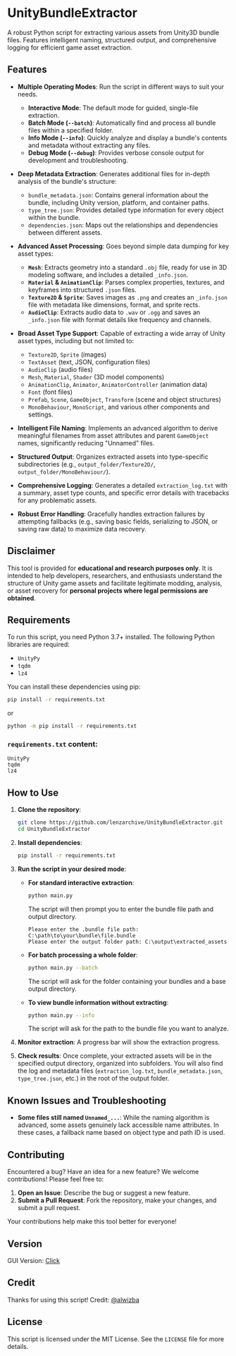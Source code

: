 # UnityBundleExtractor

A robust Python script for extracting various assets from Unity3D bundle files. Features intelligent naming, structured output, and comprehensive logging for efficient game asset extraction.

## Features

* **Multiple Operating Modes**: Run the script in different ways to suit your needs.
    * **Interactive Mode**: The default mode for guided, single-file extraction.
    * **Batch Mode (`--batch`)**: Automatically find and process all bundle files within a specified folder.
    * **Info Mode (`--info`)**: Quickly analyze and display a bundle's contents and metadata without extracting any files.
    * **Debug Mode (`--debug`)**: Provides verbose console output for development and troubleshooting.

* **Deep Metadata Extraction**: Generates additional files for in-depth analysis of the bundle's structure:
    * `bundle_metadata.json`: Contains general information about the bundle, including Unity version, platform, and container paths.
    * `type_tree.json`: Provides detailed type information for every object within the bundle.
    * `dependencies.json`: Maps out the relationships and dependencies between different assets.

* **Advanced Asset Processing**: Goes beyond simple data dumping for key asset types:
    * **`Mesh`**: Extracts geometry into a standard `.obj` file, ready for use in 3D modeling software, and includes a detailed `_info.json`.
    * **`Material` & `AnimationClip`**: Parses complex properties, textures, and keyframes into structured `.json` files.
    * **`Texture2D` & `Sprite`**: Saves images as `.png` and creates an `_info.json` file with metadata like dimensions, format, and sprite rects.
    * **`AudioClip`**: Extracts audio data to `.wav` or `.ogg` and saves an `_info.json` file with format details like frequency and channels.

* **Broad Asset Type Support**: Capable of extracting a wide array of Unity asset types, including but not limited to:
    * `Texture2D`, `Sprite` (images)
    * `TextAsset` (text, JSON, configuration files)
    * `AudioClip` (audio files)
    * `Mesh`, `Material`, `Shader` (3D model components)
    * `AnimationClip`, `Animator`, `AnimatorController` (animation data)
    * `Font` (font files)
    * `Prefab`, `Scene`, `GameObject`, `Transform` (scene and object structures)
    * `MonoBehaviour`, `MonoScript`, and various other components and settings.

* **Intelligent File Naming**: Implements an advanced algorithm to derive meaningful filenames from asset attributes and parent `GameObject` names, significantly reducing "Unnamed" files.

* **Structured Output**: Organizes extracted assets into type-specific subdirectories (e.g., `output_folder/Texture2D/`, `output_folder/MonoBehaviour/`).

* **Comprehensive Logging**: Generates a detailed `extraction_log.txt` with a summary, asset type counts, and specific error details with tracebacks for any problematic assets.

* **Robust Error Handling**: Gracefully handles extraction failures by attempting fallbacks (e.g., saving basic fields, serializing to JSON, or saving raw data) to maximize data recovery.

## Disclaimer

This tool is provided for **educational and research purposes only**. It is intended to help developers, researchers, and enthusiasts understand the structure of Unity game assets and facilitate legitimate modding, analysis, or asset recovery for **personal projects where legal permissions are obtained**.

## Requirements

To run this script, you need Python 3.7+ installed. The following Python libraries are required:

* `UnityPy`
* `tqdm`
* `lz4`

You can install these dependencies using pip:

```bash
pip install -r requirements.txt
```
or
```bash
python -m pip install -r requirements.txt
```

### `requirements.txt` content:

```requirements
UnityPy
tqdm
lz4
```

## How to Use

1.  **Clone the repository**:
    ```bash
    git clone https://github.com/lenzarchive/UnityBundleExtractor.git
    cd UnityBundleExtractor
    ```

2.  **Install dependencies**:
    ```bash
    pip install -r requirements.txt
    ```

3.  **Run the script in your desired mode**:

    * **For standard interactive extraction**:
        ```bash
        python main.py
        ```
        The script will then prompt you to enter the bundle file path and output directory.
        ```output
        Please enter the .bundle file path: C:\path\to\your\bundle\file.bundle
        Please enter the output folder path: C:\output\extracted_assets
        ```

    * **For batch processing a whole folder**:
        ```bash
        python main.py --batch
        ```
        The script will ask for the folder containing your bundles and a base output directory.

    * **To view bundle information without extracting**:
        ```bash
        python main.py --info
        ```
        The script will ask for the path to the bundle file you want to analyze.

4.  **Monitor extraction**:
    A progress bar will show the extraction progress.

5.  **Check results**:
    Once complete, your extracted assets will be in the specified output directory, organized into subfolders. You will also find the log and metadata files (`extraction_log.txt`, `bundle_metadata.json`, `type_tree.json`, etc.) in the root of the output folder.

## Known Issues and Troubleshooting

* **Some files still named `Unnamed_...`**: While the naming algorithm is advanced, some assets genuinely lack accessible name attributes. In these cases, a fallback name based on object type and path ID is used.

## Contributing

Encountered a bug? Have an idea for a new feature? We welcome contributions! Please feel free to:

1.  **Open an Issue**: Describe the bug or suggest a new feature.
2.  **Submit a Pull Request**: Fork the repository, make your changes, and submit a pull request.

Your contributions help make this tool better for everyone!

## Version

GUI Version: [Click](https://github.com/lenzarchive/ube-gui)

## Credit

Thanks for using this script!
Credit: [@alwizba](https://github.com/lenzarchive)

## License

This script is licensed under the MIT License. See the `LICENSE` file for more details.
